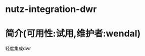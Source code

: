 nutz-integration-dwr
==================================

简介(可用性:试用,维护者:wendal)
==================================

轻度集成dwr